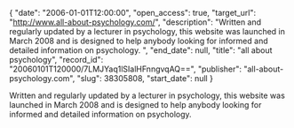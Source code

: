 {
  "date": "2006-01-01T12:00:00", 
  "open_access": true, 
  "target_url": "http://www.all-about-psychology.com/", 
  "description": "Written and regularly updated by a lecturer in psychology, this website was launched in March 2008 and is designed to help anybody looking for informed and detailed information on psychology. ", 
  "end_date": null, 
  "title": "all about psychology", 
  "record_id": "20060101T120000/7LMJYaq1lSIalHFnngvqAQ==", 
  "publisher": "all-about-psychology.com", 
  "slug": 38305808, 
  "start_date": null
}

Written and regularly updated by a lecturer in psychology, this website was launched in March 2008 and is designed to help anybody looking for informed and detailed information on psychology. 